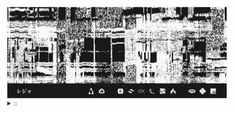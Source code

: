 <img src="./banner.png">
<details><summary> :: </summary>
<!--START_SECTION:waka-->

```
From: 09 August 2024 - To: 03 November 2024

Total Time: 567 hrs 13 mins

Python                     208 hrs 49 mins /////////----------------   34.18 %
PHP                        72 hrs 48 mins  ///----------------------   11.92 %
JavaScript                 52 hrs 20 mins  //-----------------------   08.57 %
Other                      43 hrs 39 mins  //-----------------------   07.15 %
```

<!--END_SECTION:waka-->
</details>
